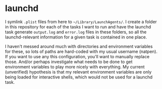 # launchd

I symlink `.plist` files from here to `~/Library/LaunchAgents/`. I create a folder in this repository for each of the tasks I want to run and have the launchd task generate `output.log` and `error.log` files in these folders, so all the launchd-relevant information for a given task is contained in one place.

I haven't messed around much with directories and environment variables for these, so lots of paths are hard-coded with my usual username (natpen). If you want to use any this configuration, you'll want to manually replace those. And/or perhaps investigate what needs to be done to get environment variables to play more nicely with everything. My current (unverified) hypothesis is that my relevant environment variables are only being loaded for interactive shells, which would not be used for a launchd task.
